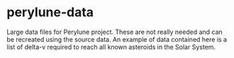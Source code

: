 # perylune-data

Large data files for Perylune project. These are not really needed and can be recreated
using the source data. An example of data contained here is a list of delta-v required
to reach all known asteroids in the Solar System.
